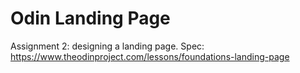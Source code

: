 # Odin Landing Page
Assignment 2: designing a landing page.
Spec: https://www.theodinproject.com/lessons/foundations-landing-page